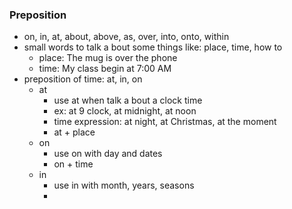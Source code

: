 ### Preposition
- on, in, at, about, above, as, over, into, onto, within
- small words to talk a bout some things like: place, time, how to
    - place: The mug is over the phone
    - time: My class begin at 7:00 AM
- preposition of time: at, in, on
    - at
        - use at when talk a bout a clock time
        - ex: at 9 clock, at midnight, at noon
        - time expression: at night, at Christmas, at the moment
        - at + place
    - on
        - use on with day and dates
        - on + time
    - in
        - use in with month, years, seasons
        - 
